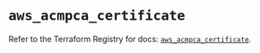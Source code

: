 # `aws_acmpca_certificate`

Refer to the Terraform Registry for docs: [`aws_acmpca_certificate`](https://registry.terraform.io/providers/hashicorp/aws/6.5.0/docs/resources/acmpca_certificate).
